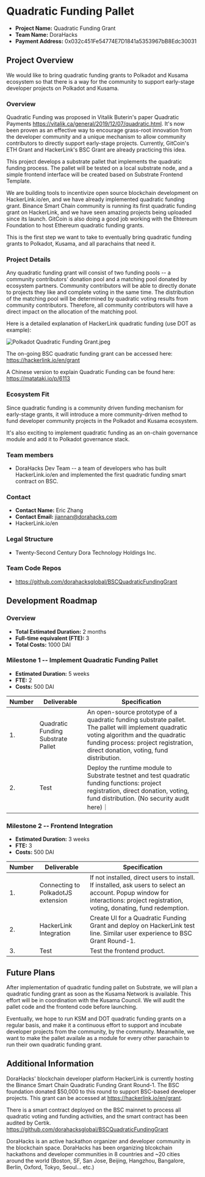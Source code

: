 
# Quadratic Funding Pallet

* **Project Name:** Quadratic Funding Grant
* **Team Name:** DoraHacks
* **Payment Address:** 0x032c451Fe54774E7D1841a5353967bB8Edc30031

## Project Overview
We would like to bring quadratic funding grants to Polkadot and Kusama ecosystem so that there is a way for the community to support early-stage developer projects on Polkadot and Kusama.

### Overview

Quadratic Funding was proposed in Vitalik Buterin's paper Quadratic Payments https://vitalik.ca/general/2019/12/07/quadratic.html. It's now been proven as an effective way to encourage grass-root innovation from the developer community and a unique mechanism to allow community contributors to directly support early-stage projects. Currently, GitCoin's ETH Grant and HackerLink's BSC Grant are already practicing this idea.

This project develops a substrate pallet that implements the quadratic funding process. The pallet will be tested on a local substrate node, and a simple frontend interface will be created based on Substrate Frontend Template.

We are building tools to incentivize open source blockchain development on HackerLink.io/en, and we have already implemented quadratic funding grant. Binance Smart Chain community is running its first quadratic funding grant on HackerLink, and we have seen amazing projects being uploaded since its launch. GitCoin is also doing a good job working with the Ehtereum Foundation to host Ethereum quadratic funding grants.

This is the first step we want to take to eventually bring quadratic funding grants to Polkadot, Kusama, and all parachains that need it.

### Project Details 
Any quadratic funding grant will consist of two funding pools -- a community contributors' donation pool and a matching pool donated by ecosystem partners. Community contributors will be able to directly donate to projects they like and complete voting in the same time. The distribution of the matching pool will be determined by quadratic voting results from community contributors. Therefore, all community contributors will have a direct impact on the allocation of the matching pool.

Here is a detailed explanation of HackerLink quadratic funding (use DOT as example):

![Polkadot Quadratic Funding Grant.jpeg](https://ssimg.frontenduse.top/article/2021/01/26/3e4af1509b0450e838d2bb6efbbfa026.jpeg)

The on-going BSC quadratic funding grant can be accessed here: https://hackerlink.io/en/grant

A Chinese version to explain Quadratic Funding can be found here: https://matataki.io/p/6113

### Ecosystem Fit 

Since quadratic funding is a community driven funding mechanism for early-stage grants, it will introduce a more community-driven method to fund developer community projects in the Polkadot and Kusama ecosystem.

It's also exciting to implement quadratic funding as an on-chain governance module and add it to Polkadot governance stack.


### Team members
* DoraHacks Dev Team -- a team of developers who has built HackerLink.io/en and implemented the first quadratic funding smart contract on BSC.


### Contact
* **Contact Name:** Eric Zhang
* **Contact Email:** jiannan@dorahacks.com
* HackerLink.io/en

### Legal Structure 
* Twenty-Second Century Dora Technology Holdings Inc.

### Team Code Repos
* https://github.com/dorahacksglobal/BSCQuadraticFundingGrant

## Development Roadmap

### Overview
* **Total Estimated Duration:** 2 months
* **Full-time equivalent (FTE):**  3
* **Total Costs:** 1000 DAI

### Milestone 1 -- Implement Quadratic Funding Pallet
* **Estimated Duration:** 5 weeks
* **FTE:**  2
* **Costs:**  500 DAI

| Number | Deliverable | Specification |
| ------------- | ------------- | ------------- |
| 1. | Quadratic Funding Substrate Pallet | An open-source prototype of a quadratic funding substrate pallet. The pallet will implement quadratic voting algorithm and the quadratic funding process: project registration, direct donation, voting, fund distribution. |
| 2. | Test | Deploy the runtime module to Substrate testnet and test quadratic funding functions: project registration, direct donation, voting, fund distribution. (No security audit here)｜

### Milestone 2  -- Frontend Integration
* **Estimated Duration:** 3 weeks
* **FTE:**  3
* **Costs:** 500 DAI

| Number | Deliverable | Specification |
| ------------- | ------------- | ------------- |
| 1. | Connecting to PolkadotJS extension | If not installed, direct users to install. If installed, ask users to select an account. Popup window for interactions: project registration, voting, donating, fund redemption.  | 
| 2. | HackerLink Integration | Create UI for a Quadratic Funding Grant and deploy on HackerLink test line. Similar user experience to BSC Grant Round-1. |
| 3. | Test | Test the frontend product. |

## Future Plans

After implementation of quadratic funding pallet on Substrate, we will plan a quadratic funding grant as soon as the Kusama Network is available. This effort will be in coordination with the Kusama Council. We will audit the pallet code and the frontend code before launching.

Eventually, we hope to run KSM and DOT quadratic funding grants on a regular basis, and make it a continuous effort to support and incubate developer projects from the community, by the community. Meanwhile, we want to make the pallet availale as a module for every other parachain to run their own quadratic funding grant.


## Additional Information
DoraHacks' blockchain developer platform HackerLink is currently hosting the Binance Smart Chain Quadratic Funding Grant Round-1. The BSC foundation donated $50,000 to this round to support BSC-based developer projects. This grant can be accessed at https://hackerlink.io/en/grant.

There is a smart contract deployed on the BSC mainnet to process all quadratic voting and funding activities, and the smart contract has been audited by Certik. https://github.com/dorahacksglobal/BSCQuadraticFundingGrant

DoraHacks is an active hackathon organizer and developer community in the blockchain space. DoraHacks has been organizing blcokchain hackathons and developer communities in 8 countries and ~20 cities around the world (Boston, SF, San Jose, Beijing, Hangzhou, Bangalore, Berlin, Oxford, Tokyo, Seoul... etc.)